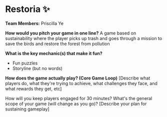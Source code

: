 # Restoria ✨

**Team Members:** Priscilla Ye

**How would you pitch your game in one line?**
A game based on sustainability where the player picks up trash and goes through a mission to save the birds and restore the forest from pollution

**What is the key mechanic(s) that make it fun?**
- Fun puzzles
- Storyline (but no words)

**How does the game actually play? (Core Game Loop)**
[Describe what players do, what they're trying to achieve, what challenges they face, and what rewards they get, etc]

How will you keep players engaged for 30 minutes? What's the general scope of your game (will change as you go)?
[Describe your plan for sustaining gameplay]
